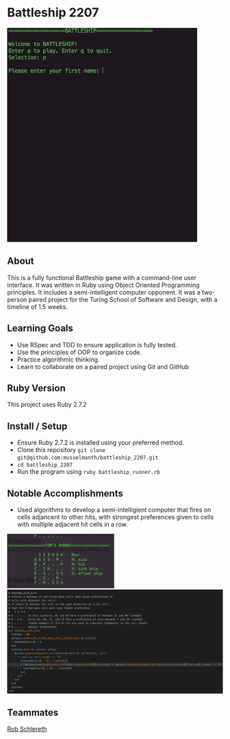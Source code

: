 # Battleship 2207

![demo](/readme_images/demo.gif)

## About

This is a fully functional Battleship game with a command-line user interface. It was written in Ruby using Object Oriented Programming principles. It includes a semi-intelligent computer opponent. It was a two-person paired project for the Turing School of Software and Design, with a timeline of 1.5 weeks.

## Learning Goals

- Use RSpec and TDD to ensure application is fully tested.
- Use the principles of OOP to organize code.
- Practice algorithmic thinking.
- Learn to collaborate on a paired project using Git and GitHub

## Ruby Version

This project uses Ruby 2.7.2

## Install / Setup

- Ensure Ruby 2.7.2 is installed using your preferred method.
- Clone this repository `git clone git@github.com:musselmanth/battleship_2207.git`
- `cd battleship_2207`
- Run the program using `ruby battleship_runner.rb`

## Notable Accomplishments

- Used algorithms to develop a semi-intelligient computer that fires on cells adjancent to other hits, with strongest preferences given to cells with multiple adjacent hit cells in a row.

<img src="/readme_images/computer-behavior.gif" width="250px">

<img src="/readme_images/heatmap.png" width="650px">

## Teammates

[Rob Schlereth](https://github.com/rschlereth)
